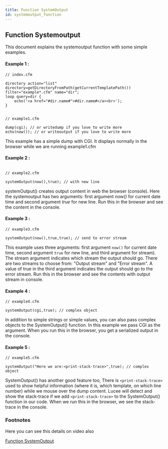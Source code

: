 ```yaml
---
title: Function SystemOutput
id: systemoutput_function
---
```

## Function Systemoutput ##

This document explains the systemoutput function with some simple examples.

#### Example 1 : ####

```luceescript
// index.cfm

directory action="list" directory=getDirectoryFromPath(getCurrentTemplatePath()) filter="example*.cfm" name="dir";
loop query=dir {
	echo('<a href="#dir.name#">#dir.name#</a><br>');
}
```

```luceescript

// example1.cfm

dump(cgi); // or writedump if you love to write more
echo(now()); // or writeoutput if you love to write more

```

This example has a simple dump with CGI. It displays normally in the browser while we are running example1.cfm

#### Example 2 : ####

```luceescript

// example2.cfm

systemOutput(now(),true); // with new line

```

systemOutput() creates output content in web the browser (console). Here the systemoutput has two arguments: first argument _now()_ for current date time and second argument _true_ for new line. Run this in the browser and see the content in the console.

#### Example 3 : ####

```luceescript
// example3.cfm

systemOutput(now(),true,true); // send to error stream
```

This example uses three arguments: first argument ``now()`` for current date time, second argument ``true`` for new line, and third argument for stream). The stream argument indicates which stream the output should go. There are two streams to choose from: "Output stream" and "Error stream". A value of true in the third argument indicates the output should go to the error stream. Run this in the browser and see the contents with output stream in console.

#### Example 4 : ####

```luceescript
// example4.cfm

systemOutput(cgi,true); // complex object
```

In addition to simple strings or simple values, you can also pass complex objects to the SystemOutput() function. In this example we pass CGI as the argument. When you run this in the browser, you get a serialized output in the console.

#### Example 5 : ####

```luceescript
// example5.cfm

systemOutput("Here we are:<print-stack-trace>",true); // complex object
```

SystemOutput() has another good feature too, There is ``<print-stack-trace>`` used to show helpful information (where it is, which template, on which line number) while we mouse over the dump content. Lucee will detect and show the stack-trace if we add ``<print-stack-trace>`` to the SystemOutput() function in our code. When we run this in the browser, we see the stack-trace in the console.

### Footnotes ###

Here you can see this details on video also

[Function SystemOutput](https://www.youtube.com/watch?v=X_BQPFPD320)
